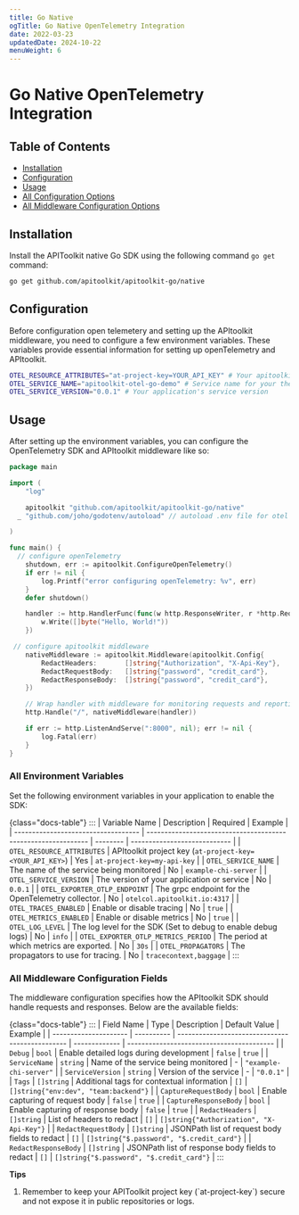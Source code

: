 ```yaml
---
title: Go Native
ogTitle: Go Native OpenTelemetry Integration
date: 2022-03-23
updatedDate: 2024-10-22
menuWeight: 6
---
```


# Go Native OpenTelemetry Integration

## Table of Contents

- [Installation](#installation)
- [Configuration](#configuration)
- [Usage](#usage)
- [All Configuration Options](#all-environment-variables)
- [All Middleware Configuration Options](#all-middleware-configuration-fields)

## Installation

Install the APIToolkit native Go SDK using the following command `go get` command:

```sh
go get github.com/apitoolkit/apitoolkit-go/native
```

## Configuration

Before configuration open telemetery and setting up the APItoolkit middleware, you need to configure a few environment variables. These variables provide essential information for setting up openTelemetry and APItoolkit.

```sh
OTEL_RESOURCE_ATTRIBUTES="at-project-key=YOUR_API_KEY" # Your apitoolkit API key
OTEL_SERVICE_NAME="apitoolkit-otel-go-demo" # Service name for your the service you're integrating in
OTEL_SERVICE_VERSION="0.0.1" # Your application's service version
```

## Usage

After setting up the environment variables, you can configure the OpenTelemetry SDK and APItoolkit middleware like so:

```go
package main

import (
	"log"

	apitoolkit "github.com/apitoolkit/apitoolkit-go/native"
  _ "github.com/joho/godotenv/autoload" // autoload .env file for otel configuration

)

func main() {
  // configure openTelemetry
	shutdown, err := apitoolkit.ConfigureOpenTelemetry()
	if err != nil {
		log.Printf("error configuring openTelemetry: %v", err)
	}
	defer shutdown()

	handler := http.HandlerFunc(func(w http.ResponseWriter, r *http.Request) {
		w.Write([]byte("Hello, World!"))
	})

 // configure apitoolkit middleware
	nativeMiddleware := apitoolkit.Middleware(apitoolkit.Config{
		RedactHeaders:       []string{"Authorization", "X-Api-Key"},
		RedactRequestBody:   []string{"password", "credit_card"},
		RedactResponseBody:  []string{"password", "credit_card"},
	})

	// Wrap handler with middleware for monitoring requests and reporting errors
	http.Handle("/", nativeMiddleware(handler))

	if err := http.ListenAndServe(":8000", nil); err != nil {
		log.Fatal(err)
	}
}
```

### All Environment Variables

Set the following environment variables in your application to enable the SDK:

{class="docs-table"}
:::
| Variable Name | Description | Required | Example |
| ----------------------------------- | ------------------------------------------------------------- | -------- | ---------------------------- |
| `OTEL_RESOURCE_ATTRIBUTES` | APItoolkit project key (`at-project-key=<YOUR_API_KEY>`) | Yes | `at-project-key=my-api-key` |
| `OTEL_SERVICE_NAME` | The name of the service being monitored | No | `example-chi-server` |
| `OTEL_SERVICE_VERSION` | The version of your application or service | No | `0.0.1` |
| `OTEL_EXPORTER_OTLP_ENDPOINT` | The grpc endpoint for the OpenTelemetry collector. | No | `otelcol.apitoolkit.io:4317` |
| `OTEL_TRACES_ENABLED` | Enable or disable tracing | No | `true` |
| `OTEL_METRICS_ENABLED` | Enable or disable metrics | No | `true` |
| `OTEL_LOG_LEVEL` | The log level for the SDK (Set to debug to enable debug logs) | No | `info` |
| `OTEL_EXPORTER_OTLP_METRICS_PERIOD` | The period at which metrics are exported. | No | `30s` |
| `OTEL_PROPAGATORS` | The propagators to use for tracing. | No | `tracecontext,baggage` |
:::

### All Middleware Configuration Fields

The middleware configuration specifies how the APItoolkit SDK should handle requests and responses. Below are the available fields:

{class="docs-table"}
:::
| Field Name | Type | Description | Default Value | Example |
| --------------------- | ---------- | ----------------------------------------------- | ------------- | ----------------------------------------- |
| `Debug` | `bool` | Enable detailed logs during development | `false` | `true` |
| `ServiceName` | `string` | Name of the service being monitored | - | `"example-chi-server"` |
| `ServiceVersion` | `string` | Version of the service | - | `"0.0.1"` |
| `Tags` | `[]string` | Additional tags for contextual information | `[]` | `[]string{"env:dev", "team:backend"}` |
| `CaptureRequestBody` | `bool` | Enable capturing of request body | `false` | `true` |
| `CaptureResponseBody` | `bool` | Enable capturing of response body | `false` | `true` |
| `RedactHeaders` | `[]string` | List of headers to redact | `[]` | `[]string{"Authorization", "X-Api-Key"}` |
| `RedactRequestBody` | `[]string` | JSONPath list of request body fields to redact | `[]` | `[]string{"$.password", "$.credit_card"}` |
| `RedactResponseBody` | `[]string` | JSONPath list of response body fields to redact | `[]` | `[]string{"$.password", "$.credit_card"}` |
:::

<div class="callout">
  <p><i class="fa-regular fa-lightbulb"></i> <b>Tips</b></p>
  <ol>
  <li>
  Remember to keep your APIToolkit project key (`at-project-key`) secure and not expose it in public repositories or logs.
  </li>
  </ul>

</div>

